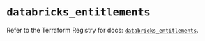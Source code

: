 # `databricks_entitlements`

Refer to the Terraform Registry for docs: [`databricks_entitlements`](https://registry.terraform.io/providers/databricks/databricks/1.88.0/docs/resources/entitlements).
